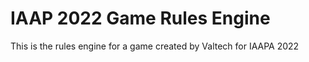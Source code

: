 # IAAP 2022 Game Rules Engine

This is the rules engine for a game created by Valtech for IAAPA 2022

